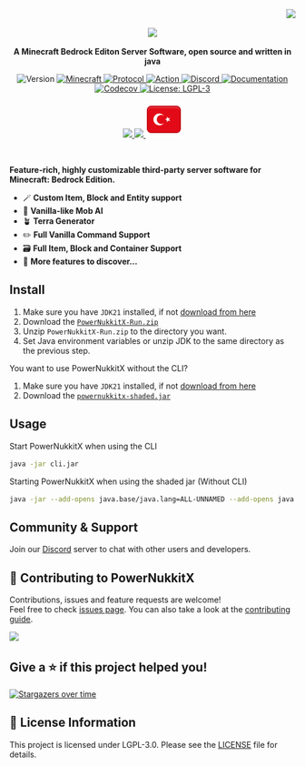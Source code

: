 <p align="right">
<img src="https://raw.githubusercontent.com/PowerNukkitX/PowerNukkitX/master/.github/img/lang/eng.svg">
</p>

<p align="center">
    <a href="https://powernukkitx.com">
      <img src="https://docs.powernukkitx.org/img/PNX_LOGO_sm.png" width=20%>
    </a>
    <p align="center">
        <strong>
            A Minecraft Bedrock Editon Server Software, open source and written in java
        </strong>
    </p>
</p>

<p align="center">
   <img alt="Version" src="https://img.shields.io/badge/version-2.0.0-blue.svg?cacheSeconds=2592000" />
   <a href="https://www.minecraft.net/en-us/article/minecraft-1-21-93-bedrock-changelog">
      <img alt="Minecraft" src="https://img.shields.io/badge/minecraft-v1.21.93%20(Bedrock)-56383E" />
   </a>
   <a href="https://github.com/Mojang/bedrock-protocol-docs">
      <img alt="Protocol" src="https://img.shields.io/badge/protocol-819-blue" />
   </a>
   <a href="https://github.com/PowerNukkitX/PowerNukkitX/actions?query=branch%3Amaster+is%3Asuccess" target="_blank">
      <img alt="Action" src="https://img.shields.io/badge/action-all%20builds-FF9B21" />
   </a>
   <a href="https://discord.com/invite/XXus4FB6qf">
      <img alt="Discord" src="https://img.shields.io/discord/944227466912870410?label=discord&color=7289DA&logo=discord" />
   </a>
   <a href="https://docs.powernukkitx.org" target="_blank">
      <img alt="Documentation" src="https://img.shields.io/badge/documentation-yes-brightgreen.svg" />
   </a>
   <a href="https://codecov.io/github/PowerNukkitX/PowerNukkitX" > 
      <img alt="Codecov" src="https://codecov.io/github/PowerNukkitX/PowerNukkitX/graph/badge.svg?token=84HDP13KC3"/> 
   </a>
   <a href="https://www.gnu.org/licenses/lgpl-3.0.html" target="_blank">
      <img alt="License: LGPL-3" src="https://img.shields.io/badge/License-LGPL--3-yellow.svg" />
   </a>
</p>

<p align="center">
      <a href="README_FR.md">
        <img src="https://raw.githubusercontent.com/PowerNukkitX/PowerNukkitX/master/.github/img/lang/fr.svg">
      </a>
      <a href="README_RU.md">
         <img src="https://raw.githubusercontent.com/PowerNukkitX/PowerNukkitX/master/.github/img/lang/ru.svg">
      </a>
    <a href="README_TR.md">
        <img src="https://raw.githubusercontent.com/PowerNukkitX/PowerNukkitX/master/.github/img/lang/tr.svg">
    </a>
</p>

<br>

**Feature-rich, highly customizable third-party server software for Minecraft: Bedrock Edition.**
- 🪄 **Custom Item, Block and Entity support**
- 🤖 **Vanilla-like Mob AI**
- 🪴 **Terra Generator**
- ✏️ **Full Vanilla Command Support**
- 🗃️ **Full Item, Block and Container Support**
- 🗿 **More features to discover...**

## Install

1. Make sure you have `JDK21` installed, if not [download from here](https://www.graalvm.org/downloads)
2. Download the [`PowerNukkitX-Run.zip`](https://github.com/PowerNukkitX/PowerNukkitX/releases/download/snapshot/powernukkitx-run.zip)
3. Unzip `PowerNukkitX-Run.zip` to the directory you want.
4. Set Java environment variables or unzip JDK to the same directory as the previous step.

You want to use PowerNukkitX without the CLI?

1. Make sure you have `JDK21` installed, if not [download from here](https://www.graalvm.org/downloads)
2. Download the [`powernukkitx-shaded.jar`](https://github.com/PowerNukkitX/PowerNukkitX/releases/download/snapshot/powernukkitx-shaded.jar)

## Usage

Start PowerNukkitX when using the CLI
```sh
java -jar cli.jar
```

Starting PowerNukkitX when using the shaded jar (Without CLI)
```sh
java -jar --add-opens java.base/java.lang=ALL-UNNAMED --add-opens java.base/java.io=ALL-UNNAMED .\powernukkitx-shaded.jar
```

## Community & Support
Join our [Discord](https://discord.gg/apwd7uauZg) server to chat with other users and developers.



## 🤝 Contributing to PowerNukkitX

Contributions, issues and feature requests are welcome!<br />Feel free to
check [issues page](https://github.com/PowerNukkitX/PowerNukkitX/issues). You can also take a look at
the [contributing guide](.github/CONTRIBUTING.md).

<a href="https://github.com/PowerNukkitX/PowerNukkitX/graphs/contributors">
  <img src="https://contrib.rocks/image?repo=PowerNukkitX/PowerNukkitX" />
</a>

## Give a ⭐️ if this project helped you!

[![Stargazers over time](https://starchart.cc/PowerNukkitX/PowerNukkitX.svg?variant=adaptive)]()

## 📝 License Information

This project is licensed under LGPL-3.0. Please see the [LICENSE](/LICENSE) file for details.
